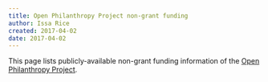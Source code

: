 ```yaml
---
title: Open Philanthropy Project non-grant funding
author: Issa Rice
created: 2017-04-02
date: 2017-04-02
---
```


This page lists publicly-available non-grant funding information of the [Open
Philanthropy Project](http://www.openphilanthropy.org/).
